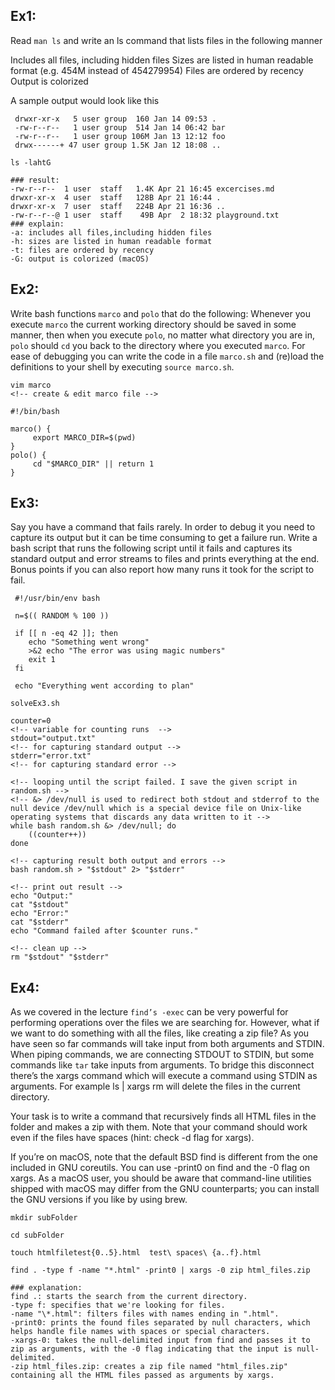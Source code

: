 ## Ex1:

Read `man ls` and write an ls command that lists files in the following manner

Includes all files, including hidden files
Sizes are listed in human readable format (e.g. 454M instead of 454279954)
Files are ordered by recency
Output is colorized

A sample output would look like this

```-rw-r--r-- 1 user group 1.1M Jan 14 09:53 baz
 drwxr-xr-x   5 user group  160 Jan 14 09:53 .
 -rw-r--r--   1 user group  514 Jan 14 06:42 bar
 -rw-r--r--   1 user group 106M Jan 13 12:12 foo
 drwx------+ 47 user group 1.5K Jan 12 18:08 ..
```

```console
ls -lahtG

### result:
-rw-r--r--  1 user  staff   1.4K Apr 21 16:45 excercises.md
drwxr-xr-x  4 user  staff   128B Apr 21 16:44 .
drwxr-xr-x  7 user  staff   224B Apr 21 16:36 ..
-rw-r--r--@ 1 user  staff    49B Apr  2 18:32 playground.txt
### explain:
-a: includes all files,including hidden files
-h: sizes are listed in human readable format
-t: files are ordered by recency
-G: output is colorized (macOS)
```

## Ex2:

Write bash functions `marco` and `polo` that do the following:
Whenever you execute `marco` the current working directory should be saved in some manner, then when you execute `polo`, no matter what directory you are in, `polo` should `cd` you back to the directory where you executed `marco`. For ease of debugging you can write the code in a file `marco.sh` and (re)load the definitions to your shell by executing `source marco.sh`.

```
vim marco
<!-- create & edit marco file -->

#!/bin/bash

marco() {
     export MARCO_DIR=$(pwd)
}
polo() {
     cd "$MARCO_DIR" || return 1
}
```

## Ex3:

Say you have a command that fails rarely. In order to debug it you need to capture its output but it can be time consuming to get a failure run. Write a bash script that runs the following script until it fails and captures its standard output and error streams to files and prints everything at the end. Bonus points if you can also report how many runs it took for the script to fail.

```
 #!/usr/bin/env bash

 n=$(( RANDOM % 100 ))

 if [[ n -eq 42 ]]; then
    echo "Something went wrong"
    >&2 echo "The error was using magic numbers"
    exit 1
 fi

 echo "Everything went according to plan"
```

```console
solveEx3.sh

counter=0
<!-- variable for counting runs  -->
stdout="output.txt"
<!-- for capturing standard output -->
stderr="error.txt"
<!-- for capturing standard error -->

<!-- looping until the script failed. I save the given script in random.sh -->
<!-- &> /dev/null is used to redirect both stdout and stderrof to the null device /dev/null which is a special device file on Unix-like operating systems that discards any data written to it -->
while bash random.sh &> /dev/null; do
	((counter++))
done

<!-- capturing result both output and errors -->
bash random.sh > "$stdout" 2> "$stderr"

<!-- print out result -->
echo "Output:"
cat "$stdout"
echo "Error:"
cat "$stderr"
echo "Command failed after $counter runs."

<!-- clean up -->
rm "$stdout" "$stderr"
```

## Ex4:

As we covered in the lecture `find’s -exec` can be very powerful for performing operations over the files we are searching for. However, what if we want to do something with all the files, like creating a zip file? As you have seen so far commands will take input from both arguments and STDIN. When piping commands, we are connecting STDOUT to STDIN, but some commands like `tar` take inputs from arguments. To bridge this disconnect there’s the xargs command which will execute a command using STDIN as arguments. For example ls | xargs rm will delete the files in the current directory.

Your task is to write a command that recursively finds all HTML files in the folder and makes a zip with them. Note that your command should work even if the files have spaces (hint: check -d flag for xargs).

If you’re on macOS, note that the default BSD find is different from the one included in GNU coreutils. You can use -print0 on find and the -0 flag on xargs. As a macOS user, you should be aware that command-line utilities shipped with macOS may differ from the GNU counterparts; you can install the GNU versions if you like by using brew.

```
mkdir subFolder

cd subFolder

touch htmlfiletest{0..5}.html  test\ spaces\ {a..f}.html

find . -type f -name "*.html" -print0 | xargs -0 zip html_files.zip
```

```
### explanation:
find .: starts the search from the current directory.
-type f: specifies that we're looking for files.
-name "\*.html": filters files with names ending in ".html".
-print0: prints the found files separated by null characters, which helps handle file names with spaces or special characters.
-xargs-0: takes the null-delimited input from find and passes it to zip as arguments, with the -0 flag indicating that the input is null-delimited.
-zip html_files.zip: creates a zip file named "html_files.zip" containing all the HTML files passed as arguments by xargs.
```
